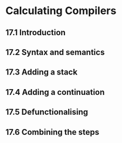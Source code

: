 # Calculating Compilers

## 17.1 Introduction

## 17.2 Syntax and semantics

## 17.3 Adding a stack

## 17.4 Adding a continuation

## 17.5 Defunctionalising

## 17.6 Combining the steps
